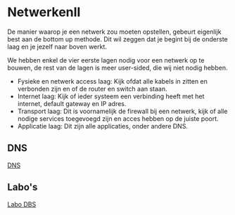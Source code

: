 # NetwerkenII
De manier waarop je een netwerk zou moeten opstellen, gebeurt eigenlijk best aan de bottom up methode. Dit wil zeggen dat je begint bij de onderste laag en je jezelf naar boven werkt.

We hebben enkel de vier eerste lagen nodig voor een netwerk op te bouwen, de rest van de lagen is meer user-sided, die wij niet nodig hebben.

- Fysieke en netwerk access laag: Kijk ofdat alle kabels in zitten en verbonden zijn en of de router en switch aan staan.
- Internet laag: Kijk of ieder systeem een verbinding heeft met het internet, default gateway en IP adres.
- Transport laag: Dit is voornamelijk de firewall bij een netwerk, kijk of alle nodige services toegevoegd zijn en acces hebben op de juiste poort.
- Applicatie laag: Dit zijn alle applicaties, onder andere DNS.

## DNS
[DNS](Configuratie/DNS.md)

## Labo's
[Labo DBS](Labo/DNS.md)
